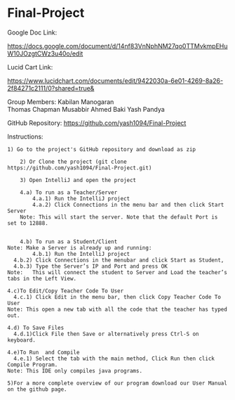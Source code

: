 # Final-Project

Google Doc Link:

https://docs.google.com/document/d/14nf83VnNphNM27qo0TTMvkmpEHuW10JOzgtCWz3u40o/edit


Lucid Cart Link:

https://www.lucidchart.com/documents/edit/9422030a-6e01-4269-8a26-2f84271c2111/0?shared=true&

Group Members:	Kabilan Manogaran		
		Thomas Chapman
		Musabbir Ahmed Baki
		Yash Pandya
				
GitHub Repository: https://github.com/yash1094/Final-Project

Instructions:	

    1) Go to the project's GitHub repository and download as zip
				
		2) Or Clone the project (git clone https://github.com/yash1094/Final-Project.git)
				
		3) Open IntelliJ and open the project
				
		4.a) To run as a Teacher/Server
			4.a.1) Run the IntelliJ project
			4.a.2) Click Connections in the menu bar and then click Start Server
		Note: This will start the server. Note that the default Port is set to 12888.
			

		4.b) To run as a Student/Client
    Note: Make a Server is already up and running:
			4.b.1) Run the IntelliJ project			
      4.b.2) Click Connections in the menubar and click Start as Student,
      4.b.3) Type the Server’s IP and Port and press OK
    Note:	This will connect the student to Server and Load the teacher’s tabs in the Left View.
    
    4.c)To Edit/Copy Teacher Code To User
      4.c.1) Click Edit in the menu bar, then click Copy Teacher Code To User
    Note: This open a new tab with all the code that the teacher has typed out. 
    
    4.d) To Save Files
      4.d.1)Click File then Save or alternatively press Ctrl-S on keyboard.
      
    4.e)To Run  and Compile
      4.e.1) Select the tab with the main method, Click Run then click Compile Program.
    Note: This IDE only compiles java programs.
    
    5)For a more complete overview of our program download our User Manual on the github page.






